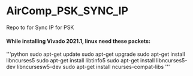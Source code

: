 # AirComp_PSK_SYNC_IP
Repo to for Sync IP for PSK
#### While installing Vivado 2021.1, linux need these packets:
'''python
sudo apt-get update
sudo apt-get upgrade
sudo apt-get install libncurses5
sudo apt-get install libtinfo5
sudo apt-get install libncurses5-dev libncursesw5-dev
sudo apt-get install ncurses-compat-libs
'''
